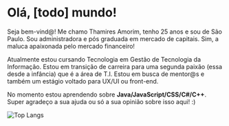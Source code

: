<h1>Olá, <strong>[todo]</strong> mundo!</h1>
<p>Seja bem-vind@! Me chamo Thamires Amorim, tenho 25 anos e sou de São Paulo. Sou administradora e pós graduada em mercado de capitais. Sim, a maluca apaixonada pelo mercado financeiro! </p>
<p>Atualmente estou cursando Tecnologia em Gestão de Tecnologia da Informação. Estou em transição de carreira para uma segunda paixão (essa desde a infância) que é a área de T.I. 
Estou em busca de mentor@s e também um estágio voltado para UX/UI ou front-end. </p>
<p>No momento estou aprendendo sobre <strong>Java/JavaScript/CSS/C#/C++</strong>. Super agradeço a sua ajuda ou só a sua opinião sobre isso aqui! :)</p>


![Top Langs](https://github-readme-stats.vercel.app/api/top-langs/?username=thamiresrsamorim&layout=compact)
